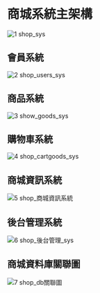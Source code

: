 #  商城系統主架構
![1 shop_sys](https://user-images.githubusercontent.com/69343608/136787358-e8dcd34f-f5f0-420a-a1db-b932c62187c4.png)



###

##  會員系統
![2 shop_users_sys](https://user-images.githubusercontent.com/69343608/136787518-71de5e92-e1b0-4e7b-bcf2-b0811e7e685e.png)


###




##  商品系統
![3 show_goods_sys](https://user-images.githubusercontent.com/69343608/136787374-723ef656-f5f9-4930-b571-8e91ee32506f.png)

###



##  購物車系統
![4 shop_cartgoods_sys](https://user-images.githubusercontent.com/69343608/136787377-4c6d7898-d76f-4d3f-b4a2-0dde194ae9ea.png)

###




##  商城資訊系統
![5 shop_商城資訊系統](https://user-images.githubusercontent.com/69343608/136787380-005b18da-c292-4d88-ac14-b7a313585cd7.png)

##


## 後台管理系統
![6 shop_後台管理_sys](https://user-images.githubusercontent.com/69343608/136787387-a3f49065-4013-462c-a6e7-8fb24a084dba.png)

##



## 商城資料庫關聯圖
![7 shop_db關聯圖](https://user-images.githubusercontent.com/69343608/136788470-aaf48331-a2f2-4d91-8edc-12773ae5d91c.png)


##
